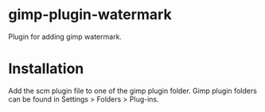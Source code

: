 # gimp-plugin-watermark
Plugin for adding gimp watermark.

# Installation
Add the scm plugin file to one of the gimp plugin folder. Gimp plugin folders can be found in Settings > Folders > Plug-ins.

